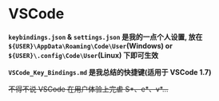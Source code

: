 # VSCode

**`keybindings.json` & `settings.json` 是我的一点个人设置, 放在 `${USER}\AppData\Roaming\Code\User`(Windows) or `${USER}\.config\Code\User`(Linux) 下即可生效**  

**`VSCode_Key_Bindings.md` 是我总结的快捷键(适用于 VSCode 1.7)**

~~不得不说 VSCode 在用户体验上完虐 S\*、e\*、v\*...~~
